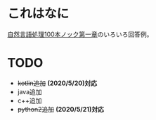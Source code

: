 # これはなに
[自然言語処理100本ノック第一章](https://nlp100.github.io/ja/ch01.html)のいろいろ回答例。

# TODO
* ~~kotlin追加~~ **(2020/5/20)対応**
* java追加
* c++追加
* ~~python2追加~~ **(2020/5/21)対応**
